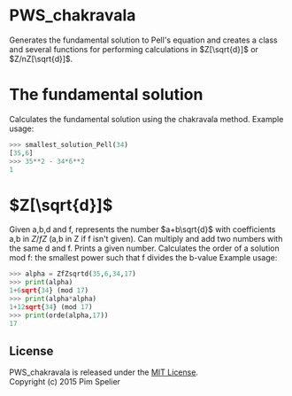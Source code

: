 # PWS_chakravala
Generates the fundamental solution to Pell's equation and creates a class and several functions for performing calculations in $Z[\sqrt{d}]$ or $Z/nZ[\sqrt{d}]$.

# The fundamental solution
Calculates the fundamental solution using the chakravala method.
Example usage:
```python
>>> smallest_solution_Pell(34)
[35,6]
>>> 35**2 - 34*6**2
1
```

# $Z[\sqrt{d}]$
Given a,b,d and f, represents the number $a+b\sqrt{d}$ with coefficients a,b in $Z/fZ$ (a,b in Z if f isn't given).
Can multiply and add two numbers with the same d and f.
Prints a given number.
Calculates the order of a solution mod f: the smallest power such that f divides the b-value
Example usage:
```python
>>> alpha = ZfZsqrtd(35,6,34,17)
>>> print(alpha)
1+6sqrt{34} (mod 17)
>>> print(alpha*alpha)
1+12sqrt{34} (mod 17)
>>> print(orde(alpha,17))
17
```


## License

PWS_chakravala is released under the [MIT License](http://opensource.org/licenses/MIT).  
Copyright (c) 2015 Pim Spelier
